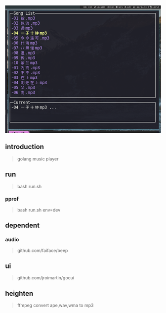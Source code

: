 ![snapshot](./player.png)

## introduction 
> golang music player


## run
> bash run.sh

### pprof
> bash run.sh env=dev


## dependent
### audio
> github.com/faiface/beep

## ui
> github.com/jroimartin/gocui


## heighten
> ffmpeg convert ape,wav,wma to mp3



